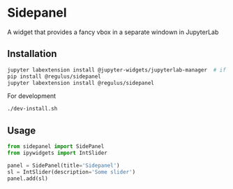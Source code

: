 # Sidepanel

A widget that provides a fancy vbox in a separate windown in JupyterLab 

## Installation

```bash
jupyter labextension install @jupyter-widgets/jupyterlab-manager  # if not installed already
pip install @regulus/sidepanel
jupyter labextension install @regulus/sidepanel
```

For development
```bash
./dev-install.sh
```

## Usage

```python
from sidepanel import SidePanel
from ipywidgets import IntSlider

panel = SidePanel(title='Sidepanel')
sl = IntSlider(description='Some slider')
panel.add(sl)
```


<!-- ![sidecar](sidepanel.gif) -->
